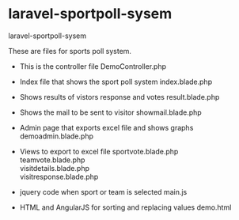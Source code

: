 # laravel-sportpoll-sysem
laravel-sportpoll-sysem

These are files for sports poll system.

- This is the controller file
DemoController.php 	           

- Index file that shows the sport poll system
index.blade.php 	        

- Shows results of vistors response and votes
result.blade.php 	           

- Shows the mail to be sent to visitor
showmail.blade.php 	           

- Admin page that exports excel file and shows graphs
demoadmin.blade.php 	       

- Views to export to excel file
sportvote.blade.php 	       
teamvote.blade.php 	           
visitdetails.blade.php 	       
visitresponse.blade.php 	   

- jquery code when sport or team is selected
main.js 	                   

- HTML and AngularJS for sorting and replacing values
demo.html                       	

